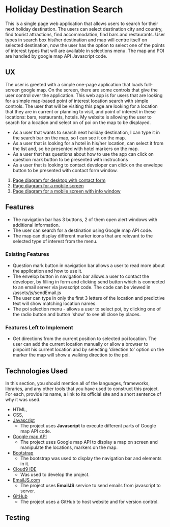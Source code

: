 # Holiday Destination Search

This is a single page web application that allows users to search for their next holiday destination. The users can select destination city and country, find tourist attractions, find accommodation, find bars and restaurants.
User types in search box his/her destination and map will centre itself on selected destination, now the user has the option to select one of the points of interest types that will are available in selections menu.
The map and POI are handled by google map API Javascript code.

 
## UX
The user is greeted with a simple one-page application that loads full-screen google map. On the screen, there are some controls that give the user control over the application. 
This web app is for users that are looking for a simple map-based point of interest location search with simple controls. The user that will be visiting this page are looking for a location that they are in current or planning to visit, and point of interest in these locations: bars, restaurants, hotels. 
My website is allowing the user to search for a location and select on of poi on the map to be displayed. 
- As a user that wants to search next holiday destination, I can type it in the search bar on the map, so I can see it on the map. 
- As a user that is looking for a hotel in his/her location, can select it from the list and, so be presented with hotel markers on the map. 
- As a user that has questions about how to use the app can click on question mark button to be presented with instructions
- As a user that is looking to contact developer can click on the envelope button to be presented with contact form window.
1. [Page diagram for desktop with contact form](https://drive.google.com/file/d/1JXIxv_3XZnUhJalH98xmYdrWT7AXXtd7/view?usp=sharing)
1. [Page diagram for a mobile screen](https://drive.google.com/file/d/1s-sJAWFJ-aJIVUzhd_uWK8dNJ9txexeU/view?usp=sharing)
1. [Page diagram for a mobile screen with info window](https://drive.google.com/file/d/1FDAlIl7U5pFOgEJ8Ssd9Dm8q3iDfgjUx/view?usp=sharing)

## Features
- The navigation bar has 3 buttons, 2 of them open alert windows with additional information.
- The user can search for a destination using Google map API code.
- The map can display different marker icons that are relevant to the selected type of interest from the menu.  

### Existing Features
- Question mark button in navigation bar allows a user to read more about the application and how to use it.
- The envelop button in navigation bar allows a user to contact the developer, by filling in form and clicking send button which is connected to an email server via javascript code. The code can be viewed in /assets/js/sendEmail.js
- The user can type in only the first 3 letters of the location and predictive text will show matching location names.
- The poi selection menu - allows a user to select poi, by clicking one of the radio button and button 'show' to see all close by places. 

### Features Left to Implement
- Get directions from the current position to selected poi location. The user can add the current location manually or allow a browser to pinpoint his current location and by selecting 'direction to' option on the marker the map will show a walking direction to the poi.  

## Technologies Used

In this section, you should mention all of the languages, frameworks, libraries, and any other tools that you have used to construct this project. For each, provide its name, a link to its official site and a short sentence of why it was used.
- HTML, 
- CSS,
- [Javascript](https://www.javascript.com/)
    - The project uses **Javascript** to execute different parts of Google map API code.
- [Google map API](https://cloud.google.com/maps-platform/)
    - The project uses Google map API to display a map on screen and manipulate the locations, markers on the map.
- [Bootstrap](http://getbootstrap.com/docs/3.3/)
    - The bootstrap was used to display the navigation bar and elements in it.
- [Cloud9 IDE](https://aws.amazon.com/cloud9/)
    - Was used to develop the project.
- [EmailJS.com](https://www.emailjs.com/)
    - The project uses **EmailJS** service to send emails from javascript to server. 
- [GitHub](https://github.com)
    - The project uses a GitHub to host website and for version control. 
    
## Testing